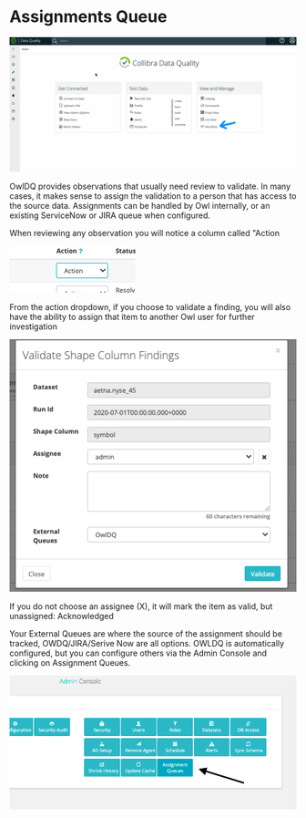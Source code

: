 # Assignments Queue

![](../../.gitbook/assets/assignments.gif)

OwlDQ provides observations that usually need review to validate. In many cases, it makes sense to assign the validation to a person that has access to the source data. Assignments can be handled by Owl internally, or an existing ServiceNow or JIRA queue when configured.

When reviewing any observation you will notice a column called "Action

![](<../../.gitbook/assets/image (73).png>)

From the action dropdown, if you choose to validate a finding, you will also have the ability to assign that item to another Owl user for further investigation

![](<../../.gitbook/assets/image (67).png>)

If you do not choose an assignee (X), it will mark the item as valid, but unassigned: Acknowledged

Your External Queues are where the source of the assignment should be tracked, OWDQ/JIRA/Serive Now are all options. OWLDQ is automatically configured, but you can configure others via the Admin Console and clicking on Assignment Queues.

![](<../../.gitbook/assets/image (2).png>)
